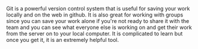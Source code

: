Git is a powerful version control system that is useful for saving your work locally and on the web in github. It is also great for working with groups since you can save your work alone if you're not ready to share it with the team and you can see what everyone else is working on and get their work from the server on to your local computer. It is complicated to learn but once you get it, it is an extremely helpful tool.
